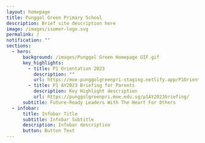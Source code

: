 ```yaml
---
layout: homepage
title: Punggol Green Primary School
description: Brief site description here
image: /images/isomer-logo.svg
permalink: /
notification: ""
sections:
  - hero:
      background: /images/Punggol Green Homepage GIF.gif
      key_highlights:
        - title: P1 Orientation 2023
          description: ""
          url: https://moe-punggolgreenpri-staging.netlify.app/P1Orientation2023/
        - title: P1 AY2023 Briefing for Parents
          description: Key Highlight description
          url: https://punggolgreenpri.moe.edu.sg/p1AY2023briefing/
      subtitle: Future-Ready Leaders With The Heart For Others
  - infobar:
      title: Infobar Title
      subtitle: Infobar Subtitle
      description: Infobar description
      button: Button Text
---
```

